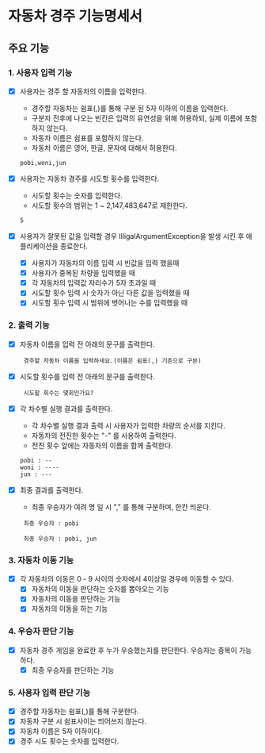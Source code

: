 # 자동차 경주 기능명세서

## 주요 기능

### 1. 사용자 입력 기능

  - [x] 사용자는 경주 할 자동차의 이름을 입력한다.
    -  경주할 자동차는 쉼표(,)를 통해 구분 된 5자 이하의 이름을 입력한다.
    -  구분자 전후에 나오는 빈칸은 입력의 유연성을 위해 허용하되, 실제 이름에 포함하지 않는다.
    -  자동차 이름은 쉼표를 포함하지 않는다.
    -  자동차 이름은 영어, 한글, 문자에 대해서 허용한다.
    ```
    pobi,woni,jun
    ```
  
  - [x] 사용자는 자동차 경주를 시도할 횟수를 입력한다.
    - 시도할 횟수는 숫자를 입력한다.
    - 시도할 횟수의 범위는 1 ~ 2,147,483,647로 제한한다.
    ```
    5
    ```
  -[x] 사용자가 잘못된 값을 입력할 경우 IlligalArgumentException을 발생 시킨 후 애플리케이션을 종료한다.
    - [x] 사용자가 자동차의 이름 입력 시 빈값을 입력 했을때
    - [x] 사용자가 중복된 차량을 입력했을 때
    - [x] 각 자동차의 입력값 자리수가 5자 초과일 때
    - [x] 시도할 횟수 입력 시 숫자가 아닌 다른 값을 입력했을 때
    - [x] 시도할 횟수 입력 시 범위에 벗어나는 수를 입력했을 때

### 2. 출력 기능

 - [x] 자동차 이름을 입력 전 아래의 문구를 출력한다.
   ```
    경주할 자동차 이름을 입력하세요.(이름은 쉼표(,) 기준으로 구분)
    ```
- [x] 시도할 횟수를 입력 전 아래의 문구를 출력한다.
   ```
    시도할 회수는 몇회인가요?
    ```

 - [x] 각 차수별 실행 결과를 출력한다.
    - 각 차수별 실행 결과 출력 시 사용자가 입력한 차량의 순서를 지킨다.  
   - 자동차의 전진한 횟수는 "-" 를 사용하여 출력한다.
   - 전진 횟수 앞에는 자동차의 이름을 함께 출력한다.
    ```
    pobi : --
    woni : ----
    jun : ---
    ```
 - [x] 최종 결과를 출력한다.
   -  최종 우승자가 여려 명 일 시 "," 를 통해 구분하며, 한칸 띄운다.
   ```
    최종 우승자 : pobi
   ```
   ```
    최종 우승자 : pobi, jun
   ```

### 3. 자동차 이동 기능
- [x] 각 자동차의 이동은 0 - 9 사이의 숫자에서 4이상일 경우에 이동할 수 있다.
  - [x] 자동차의 이동을 판단하는 숫자를 뽑아오는 기능
  - [x] 자동차의 이동을 판단하는 기능
  - [x] 자동차의 이동을 하는 기능

### 4. 우승자 판단 기능
- [x] 자동차 경주 게임을 완료한 후 누가 우승했는지를 판단한다. 우승자는 중복이 가능하다.
  - [x] 최종 우승자를 판단하는 기능

### 5. 사용자 입력 판단 기능
- [x] 경주할 자동차는 쉼표(,)를 통해 구분한다.
- [x] 자동차 구분 시 쉼표사이는 띄어쓰지 않는다.
- [x] 자동차 이름은 5자 이하이다.
- [x] 경주 시도 횟수는 숫자를 입력한다.